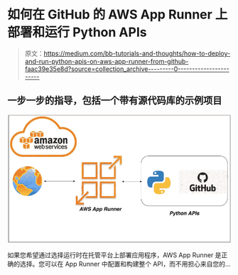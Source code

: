 # 如何在 GitHub 的 AWS App Runner 上部署和运行 Python APIs

> 原文：<https://medium.com/bb-tutorials-and-thoughts/how-to-deploy-and-run-python-apis-on-aws-app-runner-from-github-faac39e35e8d?source=collection_archive---------0----------------------->

## 一步一步的指导，包括一个带有源代码库的示例项目

![](img/764cc30aea8b4bee6c451450efa5e5f0.png)

如果您希望通过选择运行时在托管平台上部署应用程序，AWS App Runner 是正确的选择。您可以在 App Runner 中配置和构建整个 API，而不用担心来自您的…
